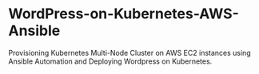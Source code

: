 # WordPress-on-Kubernetes-AWS-Ansible
Provisioning Kubernetes Multi-Node Cluster  on AWS EC2 instances using Ansible Automation and Deploying Wordpress on Kubernetes.
